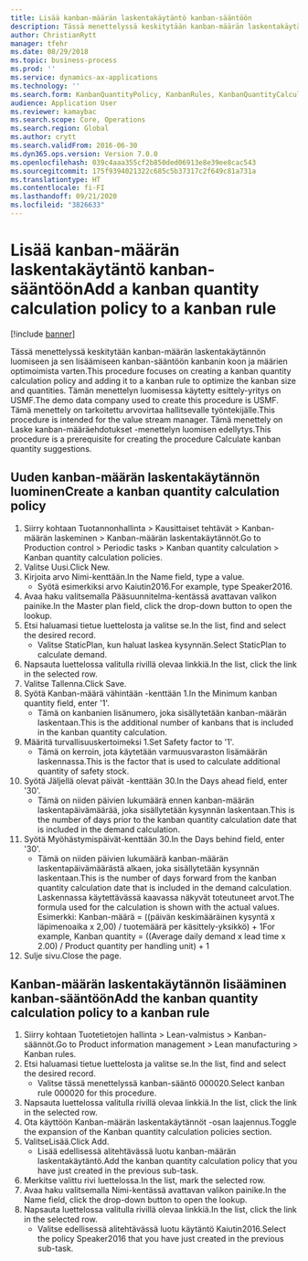 ```yaml
---
title: Lisää kanban-määrän laskentakäytäntö kanban-sääntöön
description: Tässä menettelyssä keskitytään kanban-määrän laskentakäytännön luomiseen ja sen lisäämiseen kanban-sääntöön kanbanin koon ja määrien optimoimista varten.
author: ChristianRytt
manager: tfehr
ms.date: 08/29/2018
ms.topic: business-process
ms.prod: ''
ms.service: dynamics-ax-applications
ms.technology: ''
ms.search.form: KanbanQuantityPolicy, KanbanRules, KanbanQuantityCalculation
audience: Application User
ms.reviewer: kamaybac
ms.search.scope: Core, Operations
ms.search.region: Global
ms.author: crytt
ms.search.validFrom: 2016-06-30
ms.dyn365.ops.version: Version 7.0.0
ms.openlocfilehash: 039c4aaa355cf2b850ded06913e8e39ee8cac543
ms.sourcegitcommit: 175f9394021322c685c5b37317c2f649c81a731a
ms.translationtype: HT
ms.contentlocale: fi-FI
ms.lasthandoff: 09/21/2020
ms.locfileid: "3826633"
---
```

# <a name="add-a-kanban-quantity-calculation-policy-to-a-kanban-rule"></a><span data-ttu-id="b81e6-103">Lisää kanban-määrän laskentakäytäntö kanban-sääntöön</span><span class="sxs-lookup"><span data-stu-id="b81e6-103">Add a kanban quantity calculation policy to a kanban rule</span></span>

[!include [banner](../../includes/banner.md)]

<span data-ttu-id="b81e6-104">Tässä menettelyssä keskitytään kanban-määrän laskentakäytännön luomiseen ja sen lisäämiseen kanban-sääntöön kanbanin koon ja määrien optimoimista varten.</span><span class="sxs-lookup"><span data-stu-id="b81e6-104">This procedure focuses on creating a kanban quantity calculation policy and adding it to a kanban rule to optimize the kanban size and quantities.</span></span> <span data-ttu-id="b81e6-105">Tämän menettelyn luomisessa käytetty esittely-yritys on USMF.</span><span class="sxs-lookup"><span data-stu-id="b81e6-105">The demo data company used to create this procedure is USMF.</span></span> <span data-ttu-id="b81e6-106">Tämä menettely on tarkoitettu arvovirtaa hallitsevalle työntekijälle.</span><span class="sxs-lookup"><span data-stu-id="b81e6-106">This procedure is intended for the value stream manager.</span></span> <span data-ttu-id="b81e6-107">Tämä menettely on Laske kanban-määräehdotukset -menettelyn luomisen edellytys.</span><span class="sxs-lookup"><span data-stu-id="b81e6-107">This procedure is a prerequisite for creating the procedure Calculate kanban quantity suggestions.</span></span> 


## <a name="create-a-kanban-quantity-calculation-policy"></a><span data-ttu-id="b81e6-108">Uuden kanban-määrän laskentakäytännön luominen</span><span class="sxs-lookup"><span data-stu-id="b81e6-108">Create a kanban quantity calculation policy</span></span>
1. <span data-ttu-id="b81e6-109">Siirry kohtaan Tuotannonhallinta > Kausittaiset tehtävät > Kanban-määrän laskeminen > Kanban-määrän laskentakäytännöt.</span><span class="sxs-lookup"><span data-stu-id="b81e6-109">Go to Production control > Periodic tasks > Kanban quantity calculation > Kanban quantity calculation policies.</span></span>
2. <span data-ttu-id="b81e6-110">Valitse Uusi.</span><span class="sxs-lookup"><span data-stu-id="b81e6-110">Click New.</span></span>
3. <span data-ttu-id="b81e6-111">Kirjoita arvo Nimi-kenttään.</span><span class="sxs-lookup"><span data-stu-id="b81e6-111">In the Name field, type a value.</span></span>
    * <span data-ttu-id="b81e6-112">Syötä esimerkiksi arvo Kaiutin2016.</span><span class="sxs-lookup"><span data-stu-id="b81e6-112">For example, type Speaker2016.</span></span>  
4. <span data-ttu-id="b81e6-113">Avaa haku valitsemalla Pääsuunnitelma-kentässä avattavan valikon painike.</span><span class="sxs-lookup"><span data-stu-id="b81e6-113">In the Master plan field, click the drop-down button to open the lookup.</span></span>
5. <span data-ttu-id="b81e6-114">Etsi haluamasi tietue luettelosta ja valitse se.</span><span class="sxs-lookup"><span data-stu-id="b81e6-114">In the list, find and select the desired record.</span></span>
    * <span data-ttu-id="b81e6-115">Valitse StaticPlan, kun haluat laskea kysynnän.</span><span class="sxs-lookup"><span data-stu-id="b81e6-115">Select StaticPlan to calculate demand.</span></span>  
6. <span data-ttu-id="b81e6-116">Napsauta luettelossa valitulla rivillä olevaa linkkiä.</span><span class="sxs-lookup"><span data-stu-id="b81e6-116">In the list, click the link in the selected row.</span></span>
7. <span data-ttu-id="b81e6-117">Valitse Tallenna.</span><span class="sxs-lookup"><span data-stu-id="b81e6-117">Click Save.</span></span>
8. <span data-ttu-id="b81e6-118">Syötä Kanban-määrä vähintään -kenttään 1.</span><span class="sxs-lookup"><span data-stu-id="b81e6-118">In the Minimum kanban quantity field, enter '1'.</span></span>
    * <span data-ttu-id="b81e6-119">Tämä on kanbanien lisänumero, joka sisällytetään kanban-määrän laskentaan.</span><span class="sxs-lookup"><span data-stu-id="b81e6-119">This is the additional number of kanbans that is included in the kanban quantity calculation.</span></span>  
9. <span data-ttu-id="b81e6-120">Määritä turvallisuuskertoimeksi 1.</span><span class="sxs-lookup"><span data-stu-id="b81e6-120">Set Safety factor to '1'.</span></span>
    * <span data-ttu-id="b81e6-121">Tämä on kerroin, jota käytetään varmuusvaraston lisämäärän laskennassa.</span><span class="sxs-lookup"><span data-stu-id="b81e6-121">This is the factor that is used to calculate additional quantity of safety stock.</span></span>  
10. <span data-ttu-id="b81e6-122">Syötä Jäljellä olevat päivät -kenttään 30.</span><span class="sxs-lookup"><span data-stu-id="b81e6-122">In the Days ahead field, enter '30'.</span></span>
    * <span data-ttu-id="b81e6-123">Tämä on niiden päivien lukumäärä ennen kanban-määrän laskentapäivämäärää, joka sisällytetään kysynnän laskentaan.</span><span class="sxs-lookup"><span data-stu-id="b81e6-123">This is the number of days prior to the kanban quantity calculation date that is included in the demand calculation.</span></span>  
11. <span data-ttu-id="b81e6-124">Syötä Myöhästymispäivät-kenttään 30.</span><span class="sxs-lookup"><span data-stu-id="b81e6-124">In the Days behind field, enter '30'.</span></span>
    * <span data-ttu-id="b81e6-125">Tämä on niiden päivien lukumäärä kanban-määrän laskentapäivämäärästä alkaen, joka sisällytetään kysynnän laskentaan.</span><span class="sxs-lookup"><span data-stu-id="b81e6-125">This is the number of days forward from the kanban quantity calculation date that is included in the demand calculation.</span></span>  <span data-ttu-id="b81e6-126">Laskennassa käytettävässä kaavassa näkyvät toteutuneet arvot.</span><span class="sxs-lookup"><span data-stu-id="b81e6-126">The formula used for the calculation is shown with the actual values.</span></span> <span data-ttu-id="b81e6-127">Esimerkki: Kanban-määrä = ((päivän keskimääräinen kysyntä x läpimenoaika x 2,00) / tuotemäärä per käsittely-yksikkö) + 1</span><span class="sxs-lookup"><span data-stu-id="b81e6-127">For example,  Kanban quantity = ((Average daily demand x lead time x 2.00) / Product quantity per handling unit) + 1</span></span>  
12. <span data-ttu-id="b81e6-128">Sulje sivu.</span><span class="sxs-lookup"><span data-stu-id="b81e6-128">Close the page.</span></span>

## <a name="add-the-kanban-quantity-calculation-policy-to-a-kanban-rule"></a><span data-ttu-id="b81e6-129">Kanban-määrän laskentakäytännön lisääminen kanban-sääntöön</span><span class="sxs-lookup"><span data-stu-id="b81e6-129">Add the kanban quantity calculation policy to a kanban rule</span></span>
1. <span data-ttu-id="b81e6-130">Siirry kohtaan Tuotetietojen hallinta > Lean-valmistus > Kanban-säännöt.</span><span class="sxs-lookup"><span data-stu-id="b81e6-130">Go to Product information management > Lean manufacturing > Kanban rules.</span></span>
2. <span data-ttu-id="b81e6-131">Etsi haluamasi tietue luettelosta ja valitse se.</span><span class="sxs-lookup"><span data-stu-id="b81e6-131">In the list, find and select the desired record.</span></span>
    * <span data-ttu-id="b81e6-132">Valitse tässä menettelyssä kanban-sääntö 000020.</span><span class="sxs-lookup"><span data-stu-id="b81e6-132">Select kanban rule 000020 for this procedure.</span></span>  
3. <span data-ttu-id="b81e6-133">Napsauta luettelossa valitulla rivillä olevaa linkkiä.</span><span class="sxs-lookup"><span data-stu-id="b81e6-133">In the list, click the link in the selected row.</span></span>
4. <span data-ttu-id="b81e6-134">Ota käyttöön Kanban-määrän laskentakäytännöt -osan laajennus.</span><span class="sxs-lookup"><span data-stu-id="b81e6-134">Toggle the expansion of the Kanban quantity calculation policies section.</span></span>
5. <span data-ttu-id="b81e6-135">ValitseLisää.</span><span class="sxs-lookup"><span data-stu-id="b81e6-135">Click Add.</span></span>
    * <span data-ttu-id="b81e6-136">Lisää edellisessä alitehtävässä luotu kanban-määrän laskentakäytäntö.</span><span class="sxs-lookup"><span data-stu-id="b81e6-136">Add the kanban quantity calculation policy that you have just created in the previous sub-task.</span></span>  
6. <span data-ttu-id="b81e6-137">Merkitse valittu rivi luettelossa.</span><span class="sxs-lookup"><span data-stu-id="b81e6-137">In the list, mark the selected row.</span></span>
7. <span data-ttu-id="b81e6-138">Avaa haku valitsemalla Nimi-kentässä avattavan valikon painike.</span><span class="sxs-lookup"><span data-stu-id="b81e6-138">In the Name field, click the drop-down button to open the lookup.</span></span>
8. <span data-ttu-id="b81e6-139">Napsauta luettelossa valitulla rivillä olevaa linkkiä.</span><span class="sxs-lookup"><span data-stu-id="b81e6-139">In the list, click the link in the selected row.</span></span>
    * <span data-ttu-id="b81e6-140">Valitse edellisessä alitehtävässä luotu käytäntö Kaiutin2016.</span><span class="sxs-lookup"><span data-stu-id="b81e6-140">Select the policy Speaker2016 that you have just created in the previous sub-task.</span></span>  

